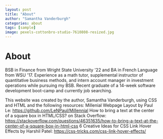 ```yaml
---
layout: post
title: "About"
author: "Samantha Vanderburgh"
categories: about
tags: [sample]
image: pexels-cottonbro-studio-7610808-resized.jpg
---
```


<h1> About </h1>

BSB in Finance from Wright State University '22 and BA in French Language from WSU '17. Experience as a math tutor, supplemental instructor of quantitative business methods, and intern account manager in investment operations while pursuing my BSB. Recent graduate of a 14-week software development boot-camp and currently job searching.


This website was created by the author, Samantha Vanderburgh, using CSS and HTML and the following resources:
Millenial Webpage Layout by Paul Le: https://github.com/LeNPaul/Millennial
How to bring a text at the center of a square box in HTML/CSS? on Stack Overflow: https://stackoverflow.com/questions/46351635/how-to-bring-a-text-at-the-center-of-a-square-box-in-html-css
6 Creative Ideas for CSS Link Hover Effects by Harshil Patel: https://css-tricks.com/css-link-hover-effects/
